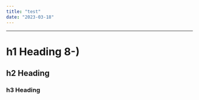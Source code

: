 ```yaml
---
title: "test"
date: "2023-03-18"
---
```


---

# h1 Heading 8-)

## h2 Heading

### h3 Heading
